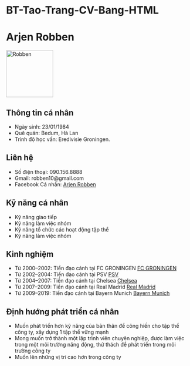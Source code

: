# BT-Tao-Trang-CV-Bang-HTML

<html>
<head>

</head>
<body>
<h1>Arjen Robben</h1>
<img src="https://media.vov.vn/uploaded/frf8b6lqiprwhdtzaag/2019_07_05/robben_giai_nghe_aahd.jpg " alt="Robben"
     style="width:128px;height:128px;">
<h2>Thông tin cá nhân</h2>
<ul>
    <li> Ngày sinh: 23/01/1984</li>
    <li>Quê quán: Bedum, Hà Lan </li>
    <li>Trình độ học vấn: Eredivisie Groningen.</li>
</ul>
<h2>Liên hệ</h2>
<ul>
<li> Số điện thoại: 090.156.8888</li>
<li>Gmail: robben10@gmail.com</li>
<li>Facebook Cá nhân: <a href = "https://www.facebook.com/ArjenRobbenpagr//"target="_blank"> Arjen Robben </a> </li>
</ul>
<h2>Kỹ năng cá nhân</h2>
<ul>
<li>Kỹ năng giao tiếp</li>
<li>Kỹ năng làm việc nhóm</li>
<li>Kỹ năng tổ chức các hoạt động tập thể</li>
<li>Kỹ năng làm việc nhóm</li>
</ul>
<h2>Kinh nghiệm</h2>
<ul>
<li>Từ 2000–2002: Tiền đạo cánh tại FC GRONINGEN
    <a href="https://www.fcgroningen.nl/"
       target="_blank">FC GRONINGEN </a>
</li>
<li>Từ 2002–2004: Tiền đạo cánh tại PSV <a href="https://www.psv.nl/english-psv/club/philips-stadium.htm"
                                            target="_blank">PSV</a></li>
<li>Từ 2004–2007: Tiền đạo cánh tại Chelsea <a href = "https://www.chelseafc.com/en" target="_blank">Chelsea
</a> </li>
<li>Từ 2007–2009: Tiền đạo cánh tại Real Madrid <a href = "https://www.realmadrid.com/en" target="_blank">Real Madrid
</a></li>
    <li>Từ 2009–2019: Tiền đạo cánh tại Bayern Munich <a href = "https://fcbayern.com/en" target="_blank">Bayern Munich
    </a></li>
</ul>
<h2> Định hướng phát triển cá nhân </h2>
    <ul>
        <li>Muốn phát triển hơn kỹ năng của bản thân để công hiến cho tập thể công ty, xây dựng 1 tập thể vững mạnh</li>
        <li>Mong muốn trở thành một lập trình viên chuyên nghiệp, được làm việc trong một môi trường năng động, thử
        thách để phát triển trong môi trường công ty</li>
        <li>Muốn lên những vị trí cao hơn trong công ty</li>
    </ul>

</body>
</html>
